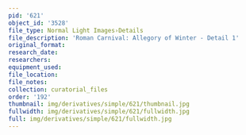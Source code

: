 ```yaml
---
pid: '621'
object_id: '3528'
file_type: Normal Light Images›Details
file_description: 'Roman Carnival: Allegory of Winter - Detail 1'
original_format:
research_date:
researchers:
equipment_used:
file_location:
file_notes:
collection: curatorial_files
order: '192'
thumbnail: img/derivatives/simple/621/thumbnail.jpg
fullwidth: img/derivatives/simple/621/fullwidth.jpg
full: img/derivatives/simple/621/fullwidth.jpg
---
```

